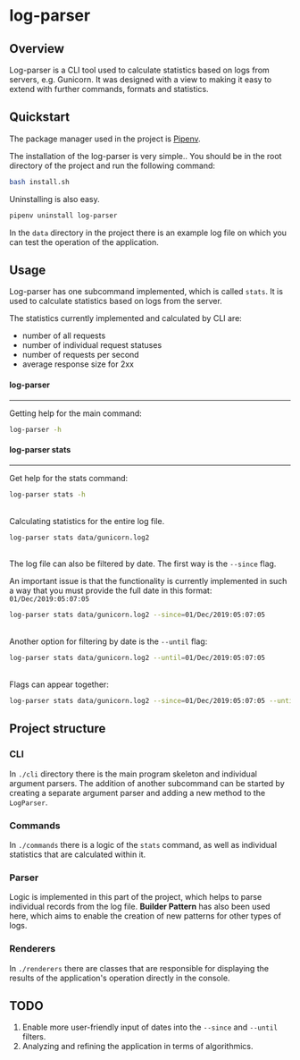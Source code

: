 # log-parser

## Overview
Log-parser is a CLI tool used to calculate statistics based on 
logs from servers, e.g. Gunicorn. It was designed with a view
to making it easy to extend with further commands, formats 
and statistics.

## Quickstart
The package manager used in the project is [Pipenv](https://pipenv.kennethreitz.org/en/latest/).

The installation of the log-parser is very simple.. You should be 
in the root directory of the project and run the following command:

```bash
bash install.sh
```

Uninstalling is also easy.

```bash
pipenv uninstall log-parser
```

In the `data` directory in the project there is an example log 
file on which you can test the operation of the application.

## Usage
Log-parser has one subcommand implemented, which is called `stats`. 
It is used to calculate statistics based on logs from the server.

The statistics currently implemented and calculated by CLI are:
* number of all requests
* number of individual request statuses
* number of requests per second
* average response size for 2xx


#### **log-parser**
____________________

Getting help for the main command:
```bash
log-parser -h
```


#### **log-parser stats**
____________________

Get help for the stats command:
```bash
log-parser stats -h
```
\
Calculating statistics for the entire log file.
```bash
log-parser stats data/gunicorn.log2
```
\
The log file can also be filtered by date. The first way is 
the `--since` flag. 

An important issue is that the functionality 
is currently implemented in such a way that you must provide 
the full date in this format: `01/Dec/2019:05:07:05`

```bash
log-parser stats data/gunicorn.log2 --since=01/Dec/2019:05:07:05
```
\
Another option for filtering by date is the `--until` flag:
```bash
log-parser stats data/gunicorn.log2 --until=01/Dec/2019:05:07:05
```
\
Flags can appear together:
```bash
log-parser stats data/gunicorn.log2 --since=01/Dec/2019:05:07:05 --until=01/Dec/2019:10:00:00
```

## Project structure

### CLI
In `./cli` directory there is the main program skeleton and 
individual argument parsers. The addition of another subcommand
can be started by creating a separate argument parser and 
adding a new method to the `LogParser`.
 
### Commands
In `./commands` there is a logic of the `stats` command, as well 
as individual statistics that are calculated within it.

### Parser
Logic is implemented in this part of the project, which helps to
parse individual records from the log file. **Builder Pattern** has 
also been used here, which aims to enable the creation of new 
patterns for other types of logs.

### Renderers
In `./renderers` there are classes that are responsible for 
displaying the results of the application's operation directly 
in the console.


## TODO
1. Enable more user-friendly input of dates into the `--since` 
and `--until` filters.
2. Analyzing and refining the application in terms of algorithmics.
